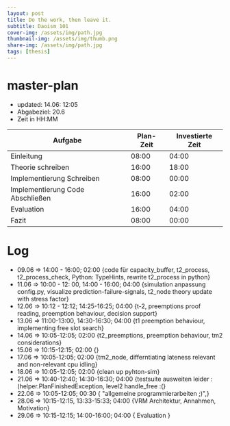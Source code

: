 ```yaml
---
layout: post
title: Do the work, then leave it.
subtitle: Daoism 101
cover-img: /assets/img/path.jpg
thumbnail-img: /assets/img/thumb.png
share-img: /assets/img/path.jpg
tags: [thesis]
---
```


# master-plan

* updated: 14.06: 12:05
* Abgabeziel: 20.6
* Zeit in HH:MM

| Aufgabe | Plan-Zeit | Investierte Zeit |
| -------------- | --------- | ---------- |
| Einleitung| 08:00 | 04:00 |
| Theorie schreiben| 16:00 | 18:00 |
| Implementierung Schreiben| 08:00 | 00:00 |
| Implementierung Code Abschließen| 16:00 | 02:00 |
| Evaluation| 16:00 | 04:00 |
| Fazit| 08:00 | 00:00 |

# Log

* 09.06 => 14:00 - 16:00; 02:00 {code für capacity_buffer, t2_process, t2_process_check, Python: TypeHints, rewrite t2_process in python}
* 11.06 => 10:00 - 12: 00, 14:00 - 16:00; 04:00 {simulation anpassung config.py, visualize prediction-failure-signals, t2_node theory update with stress factor}
* 12.06 => 10:12 - 12:12; 14:25-16:25; 04:00 {t-2, preemptions proof reading, preemption behaviour, decision support}
* 13.06 => 11:00-13:00, 14:30-16:30; 04:00 {t1 preemption behaviour, implementing free slot search}
* 14.06 => 10:05-12:05; 02:00 {t2_preemptions, preemption behaviour, tm2 considerations}
* 15.06 => 10:15-12:15; 02:00 {}
* 17.06 => 10:05-12:05; 02:00 {tm2_node, differntiating lateness relevant and non-relevant cpu idling}
* 18.06 => 10:05-12:05; 02:00 {clean up pyhton-sim}
* 21.06 => 10:40-12:40; 14:30-16:30; 04:00 {testsuite ausweiten leider :(helper.PlanFinishedException, level2 handle_free :(}
* 22.06 => 10:05-12:05; 00:30 { "allgemeine programmierarbeiten ;)",}
* 28.06 => 10:15-12:15, 13:33-15:33; 04:00 {VRM Architektur, Annahmen, Motivation}
* 29.06 => 10:15-12:15; 14:00-16:00; 04:00 { Evaluation }
